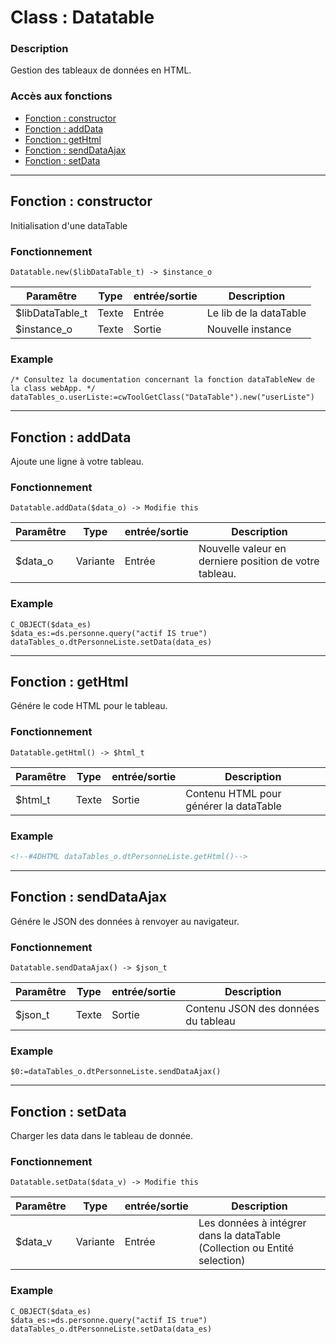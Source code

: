 ﻿<!-- Type your summary here -->
# Class : Datatable

### Description
Gestion des tableaux de données en HTML.

### Accès aux fonctions
* [Fonction : constructor](#fonction--constructor)
* [Fonction : addData](#fonction--addData)
* [Fonction : getHtml](#fonction--getHtml)
* [Fonction : sendDataAjax](#fonction--sendDataAjax)
* [Fonction : setData](#fonction--setData)


--------------------------------------------------------------------------------

## Fonction : constructor			
Initialisation d'une dataTable

### Fonctionnement
```4d
Datatable.new($libDataTable_t) -> $instance_o
```

| Paramêtre       | Type       | entrée/sortie | Description |
| --------------- | ---------- | ------------- | ----------- |
| $libDataTable_t | Texte      | Entrée        | Le lib de la dataTable |
| $instance_o     | Texte      | Sortie        | Nouvelle instance |

### Example
```4d
/* Consultez la documentation concernant la fonction dataTableNew de la class webApp. */
dataTables_o.userListe:=cwToolGetClass("DataTable").new("userListe")
```


--------------------------------------------------------------------------------

## Fonction : addData
Ajoute une ligne à votre tableau.

### Fonctionnement
```4d
Datatable.addData($data_o) -> Modifie this
```

| Paramêtre     | Type       | entrée/sortie | Description |
| ------------- | ---------- | ------------- | ----------- |
| $data_o       | Variante   | Entrée        | Nouvelle valeur en derniere position de votre tableau. |

### Example
```4d
C_OBJECT($data_es)
$data_es:=ds.personne.query("actif IS true")
dataTables_o.dtPersonneListe.setData(data_es)
```


--------------------------------------------------------------------------------

## Fonction : getHtml
Génére le code HTML pour le tableau.

### Fonctionnement
```4d
Datatable.getHtml() -> $html_t
```

| Paramêtre     | Type       | entrée/sortie | Description |
| ------------- | ---------- | ------------- | ----------- |
| $html_t       | Texte      | Sortie        | Contenu HTML pour générer la dataTable |

### Example
```html
<!--#4DHTML dataTables_o.dtPersonneListe.getHtml()-->
```


--------------------------------------------------------------------------------

## Fonction : sendDataAjax
Génére le JSON des données à renvoyer au navigateur.

### Fonctionnement
```4d
Datatable.sendDataAjax() -> $json_t
```

| Paramêtre     | Type       | entrée/sortie | Description |
| ------------- | ---------- | ------------- | ----------- |
| $json_t       | Texte      | Sortie        | Contenu JSON des données du tableau |


### Example
```4d
$0:=dataTables_o.dtPersonneListe.sendDataAjax()
```


--------------------------------------------------------------------------------

## Fonction : setData
Charger les data dans le tableau de donnée.

### Fonctionnement
```4d
Datatable.setData($data_v) -> Modifie this
```

| Paramêtre     | Type       | entrée/sortie | Description |
| ------------- | ---------- | ------------- | ----------- |
| $data_v       | Variante   | Entrée         | Les données à intégrer dans la dataTable (Collection ou Entité selection) |


### Example
```4d
C_OBJECT($data_es)
$data_es:=ds.personne.query("actif IS true")
dataTables_o.dtPersonneListe.setData(data_es)
```